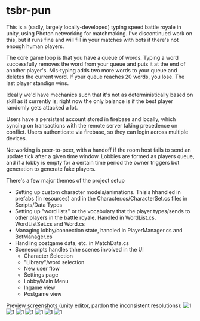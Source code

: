 # tsbr-pun

This is a (sadly, largely locally-developed) typing speed battle royale in unity, using Photon networking for matchmaking. I've discontinued work on this, but it runs fine and will fill in your matches with bots if there's not enough human players. 

The core game loop is that you have a queue of words. Typing a word successfully removes the word from your queue and puts it at the end of another player's. Mis-typing adds two more words to your queue and deletes the current word. If your queue reaches 20 words, you lose. The last player standign wins.

Ideally we'd have mechanics such that it's not as deterministically based on skill as it currently is; right now the only balance is if the best player randomly gets attacked a lot.

Users have a persistent account stored in firebase and locally, which syncing on transactions with the remote server taking precedence on conflict. Users authenticate via firebase, so they can login across multiple devices.

Networking is peer-to-peer, with a handoff if the room host fails to send an update tick after a given time window. Lobbies are formed as players queue, and if a lobby is empty for a certain time period the owner triggers bot generation to generate fake players.

There's a few major themes of the project setup
- Setting up custom character models/animations. Thisis hhandled in prefabs (in resources) and in the Character.cs/CharacterSet.cs files in Scripts/Data Types
- Setting up "word lists" or the vocabulary that the player types/sends to other players in the battle royale. Handled in WordList.cs, WordListSet.cs and Word.cs
- Managing lobby/connection state, handled in PlayerManager.cs and BotManager.cs
- Handling postgame data, etc. in MatchData.cs
- Scenescripts handles thhe scenes involved in the UI
  - Character Selection
  - "Library"/word selection
  - New user flow
  - Settings page
  - Lobby/Main Menu
  - Ingame view
  - Postgame view
  
Preview screenshots (unity editor, pardon the inconsistent resolutions):
![1](photos/1.png)
![1](photos/2.png)
![1](photos/3.png)
![1](photos/4.png)
![1](photos/5.png)
![1](photos/6.png)
![1](photos/7.png)
